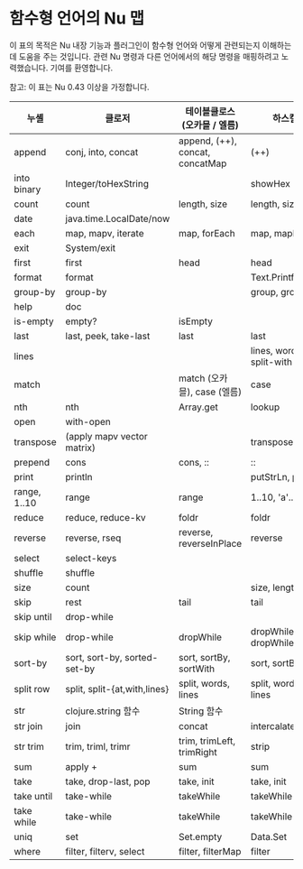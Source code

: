 # 함수형 언어의 Nu 맵

이 표의 목적은 Nu 내장 기능과 플러그인이 함수형 언어와 어떻게 관련되는지 이해하는 데 도움을 주는 것입니다. 관련 Nu 명령과 다른 언어에서의 해당 명령을 매핑하려고 노력했습니다. 기여를 환영합니다.

참고: 이 표는 Nu 0.43 이상을 가정합니다.

| 누셸      | 클로저                      | 테이블클로스 (오카믈 / 엘름)        | 하스켈                  |
| ------------ | ---------------------------- | ------------------------------- | ------------------------ |
| append       | conj, into, concat           | append, (++), concat, concatMap | (++)                     |
| into binary  | Integer/toHexString          |                                 | showHex                  |
| count        | count                        | length, size                    | length, size             |
| date         | java.time.LocalDate/now      |                                 |                          |
| each         | map, mapv, iterate           | map, forEach                    | map, mapM                |
| exit         | System/exit                  |                                 |                          |
| first        | first                        | head                            | head                     |
| format       | format                       |                                 | Text.Printf.printf       |
| group-by     | group-by                     |                                 | group, groupBy           |
| help         | doc                          |                                 |                          |
| is-empty     | empty?                       | isEmpty                         |                          |
| last         | last, peek, take-last        | last                            | last                     |
| lines        |                              |                                 | lines, words, split-with |
| match        |                              | match (오카믈), case (엘름)       | case                     |
| nth          | nth                          | Array.get                       | lookup                   |
| open         | with-open                    |                                 |                          |
| transpose    | (apply mapv vector matrix)   |                                 | transpose                |
| prepend      | cons                         | cons, ::                        | ::                       |
| print        | println                      |                                 | putStrLn, print          |
| range, 1..10 | range                        | range                           | 1..10, 'a'..'f'          |
| reduce       | reduce, reduce-kv            | foldr                           | foldr                    |
| reverse      | reverse, rseq                | reverse, reverseInPlace         | reverse                  |
| select       | select-keys                  |                                 |                          |
| shuffle      | shuffle                      |                                 |                          |
| size         | count                        |                                 | size, length             |
| skip         | rest                         | tail                            | tail                     |
| skip until   | drop-while                   |                                 |                          |
| skip while   | drop-while                   | dropWhile                       | dropWhile, dropWhileEnd  |
| sort-by      | sort, sort-by, sorted-set-by | sort, sortBy, sortWith          | sort, sortBy             |
| split row    | split, split-{at,with,lines} | split, words, lines             | split, words, lines      |
| str          | clojure.string 함수     | String 함수                |                          |
| str join     | join                         | concat                          | intercalate              |
| str trim     | trim, triml, trimr           | trim, trimLeft, trimRight       | strip                    |
| sum          | apply +                      | sum                             | sum                      |
| take         | take, drop-last, pop         | take, init                      | take, init               |
| take until   | take-while                   | takeWhile                       | takeWhile                |
| take while   | take-while                   | takeWhile                       | takeWhile                |
| uniq         | set                          | Set.empty                       | Data.Set                 |
| where        | filter, filterv, select      | filter, filterMap               | filter                   |
